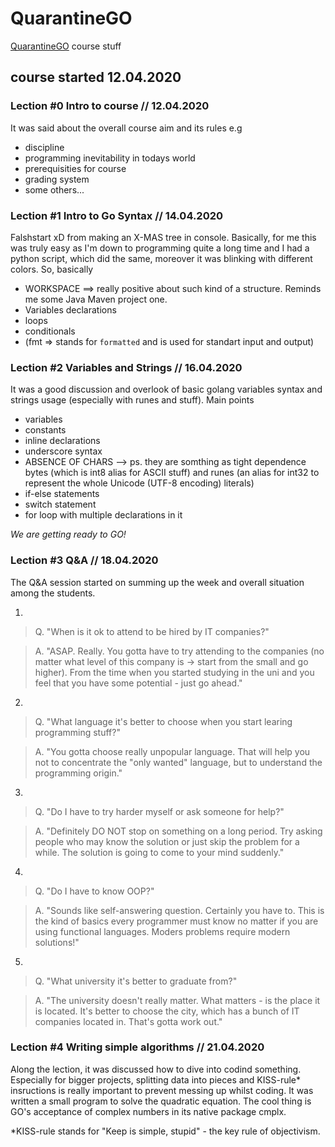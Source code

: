 # QuarantineGO

[QuarantineGO](https://quarantinego.online) course stuff

## course started 12.04.2020

### Lection #0 Intro to course // 12.04.2020

It was said about the overall course aim and its rules e.g

* discipline
* programming inevitability in todays world
* prerequisities for course
* grading system
* some others...

### Lection #1 Intro to Go Syntax // 14.04.2020

Falshstart xD from making an X-MAS tree in console. Basically, for me this was truly easy as I'm down to programming quite a long time and I had a python script, which did the same, moreover it was blinking with different colors. So, basically

* WORKSPACE ==> really positive about such kind of a structure. Reminds me some Java Maven project one.
* Variables declarations
* loops
* conditionals
* (fmt => stands for `formatted` and is used for standart input and output)

### Lection #2 Variables and Strings // 16.04.2020

It was a good discussion and overlook of basic golang variables syntax and strings usage (especially with runes and stuff). Main points

* variables
* constants
* inline declarations
* underscore syntax
* ABSENCE OF CHARS --> ps. they are somthing as tight dependence bytes (which is int8 alias for ASCII stuff) and runes (an alias for int32 to represent the whole Unicode (UTF-8 encoding) literals)
* if-else statements
* switch statement
* for loop with multiple declarations in it

*We are getting ready to GO!*

### Lection #3 Q&A // 18.04.2020

The Q&A session started on summing up the week and overall situation among the students.

1. 
> Q. "When is it ok to attend to be hired by IT companies?" 

> A. "ASAP. Really. You gotta have to try attending to the companies (no matter what level of this company is -> start from the small and go higher). From the time when you started studying in the uni and you feel that you have some potential - just go ahead."

2. 
> Q. "What language it's better to choose when you start learing programming stuff?"

> A. "You gotta choose really unpopular language. That will help you not to concentrate the "only wanted" language, but to understand the programming origin."

3. 
> Q. "Do I have to try harder myself or ask someone for help?"

> A. "Definitely DO NOT stop on something on a long period. Try asking people who may know the solution or just skip the problem for a while. The solution is going to come to your mind suddenly."

4. 
> Q. "Do I have to know OOP?"

> A. "Sounds like self-answering question. Certainly you have to. This is the kind of basics every programmer must know no matter if you are using functional languages. Moders problems require modern solutions!"

5. 
> Q. "What university it's better to graduate from?"

> A. "The university doesn't really matter. What matters - is the place it is located. It's better to choose the city, which has a bunch of IT companies located in. That's gotta work out."

### Lection #4 Writing simple algorithms // 21.04.2020

Along the lection, it was discussed how to dive into codind something. Especially for bigger projects, splitting data into pieces and KISS-rule* insructions is really important to prevent messing up whilst coding. It was written a small program to solve the quadratic equation. The cool thing is GO's acceptance of complex numbers in its native package cmplx.

*KISS-rule stands for "Keep is simple, stupid" - the key rule of objectivism.